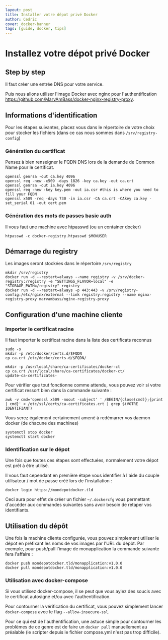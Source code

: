 ```yaml
---
layout: post
title: Installer votre dépot privé Docker 
author: Cedric 
cover: docker-banner
tags: [guide, docker, tips]
---
```

# Installez votre dépot privé Docker

## Step by step
Il faut créer une entrée DNS pour votre service.

Puis nous allons utiliser l'image Docker avec nginx pour l'authentification https://github.com/MarvAmBass/docker-nginx-registry-proxy.

## Informations d'identification
Pour les étapes suivantes, placez vous dans le répertoire de votre choix pour stocker les fichiers (dans ce cas nous sommes dans `/srv/registry-config`)

### Génération du certificat
Pensez à bien renseigner le FQDN DNS lors de la demande de Common Name pour le certificat.
  
    openssl genrsa -out ca.key 4096
    openssl req -new -x509 -days 1826 -key ca.key -out ca.crt
    openssl genrsa -out ia.key 4096
    openssl req -new -key key.pem -out ia.csr #this is where you need to fill your FQDN
    openssl x509 -req -days 730 -in ia.csr -CA ca.crt -CAkey ca.key -set_serial 01 -out cert.pem

### Génération des mots de passes basic auth
Il vous faut une machine avec htpasswd (ou un container docker)

    htpasswd -c docker-registry.htpasswd $MONUSER

## Démarrage du registry
Les images seront stockées dans le répertoire `/srv/registry`

    mkdir /srv/registry
    docker run -d --restart=always --name registry -v /srv/docker-registry:/registry -e "SETTINGS_FLAVOR=local" -e "STORAGE_PATH=/registry" registry
    docker run -d --restart=always -p 443:443 -v /srv/registry-config:/etc/nginx/external --link registry:registry --name nginx-registry-proxy marvambass/nginx-registry-proxy

## Configuration d'une machine cliente

### Importer le certificat racine
Il faut importer le certificat racine dans la liste des certificats reconnus

    sudo -s
    mkdir -p /etc/docker/certs.d/$FQDN
    cp ca.crt /etc/docker/certs.d/$FQDN/
    
    mkdir -p /usr/local/share/ca-certificates/docker-ct
    cp ca.crt /usr/local/share/ca-certificates/docker-ct/
    update-ca-certificates-

Pour vérifier que tout fonctionne comme attendu, vous pouvez voir si votre certificat ressort bien dans la commande suivante : 

    awk -v cmd='openssl x509 -noout -subject' ' /BEGIN/{close(cmd)};{print | cmd}' < /etc/ssl/certs/ca-certificates.crt | grep $(VOTRE IDENTIFIANT)

Vous serez également certainement amené à redémarrer vos daemon docker (de chacune des machines)

    systemctl stop docker
    systemctl start docker

### Identification sur le dépot
Une fois que toutes ces étapes sont effectuées, normalement votre dépot est prêt à être utilisé. 

Il vous faut cependant en première étape vous identifier à l'aide du couple utilisateur / mot de passe créé lors de l'installation : 

    docker login https://mondepotdocker.tld

Ceci aura pour effet de créer un fichier `~/.dockercfg` vous permettant d'accéder aux commandes suivantes sans avoir besoin de retaper vos identifiants.

## Utilisation du dépôt

Une fois la machine cliente configurée, vous pouvez simplement utiliser le dépot en préfixant les noms de vos images par l'URL du dépôt.
Par exemple, pour push/pull l'image de monapplication la commande suivante fera l'affaire :

    docker push mondepotdocker.tld/monapplication:v1.0.0
    docker pull mondepotdocker.tld/monapplication:v1.0.0

### Utilisation avec docker-compose

Si vous utilisez docker-compose, il se peut que vous ayiez des soucis avec le certificat autosigné et/ou avec l'authentification.

Pour contourner la vérification du certificat, vous pouvez simplement lancer `docker-compose` avec le flag `--allow-insecure-ssl`.

Pour ce qui est de l'authentification, une astuce simple pour contourner les problèmes de ce genre est de faire un `docker pull` manuellement au préalable (le scripter depuis le fichier compose.yml n'est pas trop difficile).